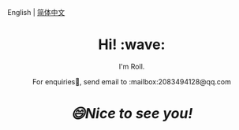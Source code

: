 <!--
**RollRoll520/RollRoll520** is a ✨ _special_ ✨ repository because its `README.md` (this file) appears on your GitHub profile.

Here are some ideas to get you started:

- 🔭 I’m currently working on ...
- 🌱 I’m currently learning ...
- 👯 I’m looking to collaborate on ...
- 🤔 I’m looking for help with ...
- 💬 Ask me about ...
- 📫 How to reach me: ...
- 😄 Pronouns: ...
- ⚡ Fun fact: ...
-->
English | [简体中文](./README.zh-CN.md)
<h1 align='center'> Hi! :wave:</h1>
<p align='center'>
I'm Roll.
</p>
<p align='center'>For enquiries💬, send email to :mailbox:2083494128@qq.com</p>

<h1 align='center'><i>😄Nice to see you!</i></h1>
